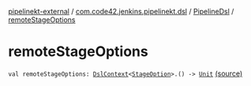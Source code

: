 [pipelinekt-external](../../index.md) / [com.code42.jenkins.pipelinekt.dsl](../index.md) / [PipelineDsl](index.md) / [remoteStageOptions](./remote-stage-options.md)

# remoteStageOptions

`val remoteStageOptions: `[`DslContext`](../-dsl-context/index.md)`<`[`StageOption`](../../com.code42.jenkins.pipelinekt.core/-stage-option.md)`>.() -> `[`Unit`](https://kotlinlang.org/api/latest/jvm/stdlib/kotlin/-unit/index.html) [(source)](https://github.com/code42/pipelinekt/tree/master/dsl/src/main/kotlin/com/code42/jenkins/pipelinekt/dsl/PipelineDsl.kt#L63)